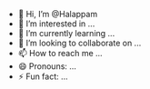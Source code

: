 - 👋 Hi, I’m @Halappam
- 👀 I’m interested in ...
- 🌱 I’m currently learning ...
- 💞️ I’m looking to collaborate on ...
- 📫 How to reach me ...
- 😄 Pronouns: ...
- ⚡ Fun fact: ...

<!---
Halappam/Halappam is a ✨ special ✨ repository because its `README.md` (this file) appears on your GitHub profile.
You can click the Preview link to take a look at your changes.
--->
